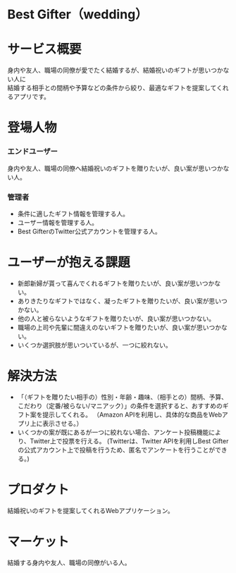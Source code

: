 # Best Gifter（wedding）

# サービス概要
身内や友人、職場の同僚が愛でたく結婚するが、結婚祝いのギフトが思いつかない人に  
結婚する相手との間柄や予算などの条件から絞り、最適なギフトを提案してくれるアプリです。

# 登場人物
### エンドユーザー
身内や友人、職場の同僚へ結婚祝いのギフトを贈りたいが、良い案が思いつかない人。
### 管理者
- 条件に適したギフト情報を管理する人。
- ユーザー情報を管理する人。
- Best GifterのTwitter公式アカウントを管理する人。

# ユーザーが抱える課題
- 新郎新婦が貰って喜んでくれるギフトを贈りたいが、良い案が思いつかない。
- ありきたりなギフトではなく、凝ったギフトを贈りたいが、良い案が思いつかない。
- 他の人と被らないようなギフトを贈りたいが、良い案が思いつかない。
- 職場の上司や先輩に間違えのないギフトを贈りたいが、良い案が思いつかない。
- いくつか選択肢が思いついているが、一つに絞れない。

# 解決方法
- 「（ギフトを贈りたい相手の）性別・年齢・趣味、（相手との）間柄、予算、こだわり（定番/被らない/マニアック）」の条件を選択すると、おすすめのギフト案を提示してくれる。
（Amazon APIを利用し、具体的な商品をWebアプリ上に表示させる。）
- いくつかの案が既にあるが一つに絞れない場合、アンケート投稿機能により、Twitter上で投票を行える。
(Twitterは、Twitter APIを利用しBest Gifterの公式アカウント上で投稿を行うため、匿名でアンケートを行うことができる。)

# プロダクト
結婚祝いのギフトを提案してくれるWebアプリケーション。

# マーケット
結婚する身内や友人、職場の同僚がいる人。
